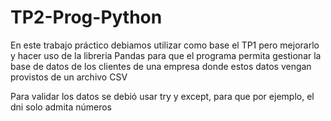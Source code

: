 # TP2-Prog-Python

En este trabajo práctico debiamos utilizar como base el TP1 pero mejorarlo y hacer uso de la libreria Pandas para que el programa permita gestionar 
la base de datos de los clientes de una empresa donde estos datos vengan provistos de un archivo CSV

Para validar los datos se debió usar try y except, para que por ejemplo, el dni solo admita números
